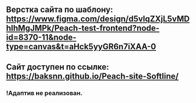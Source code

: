 ## Верстка сайта по шаблону: https://www.figma.com/design/d5vlqZXjL5vMDhIhMgJMPk/Peach-test-frontend?node-id=8370-11&node-type=canvas&t=aHck5yyGR6n7iXAA-0
## Сайт доступен по ссылке: https://baksnn.github.io/Peach-site-Softline/
### !Адаптив не реализован.

